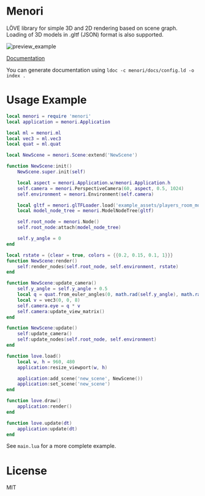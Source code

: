 # Menori

LÖVE library for simple 3D and 2D rendering based on scene graph. Loading of 3D models in .gltf (JSON) format is also supported.

![preview_example](preview.png)

[Documentation](https://rozenmad.github.io)

You can generate documentation using `ldoc -c menori/docs/config.ld -o index .`

# Usage Example

``` lua
local menori = require 'menori'
local application = menori.Application

local ml = menori.ml
local vec3 = ml.vec3
local quat = ml.quat

local NewScene = menori.Scene:extend('NewScene')

function NewScene:init()
	NewScene.super.init(self)

	local aspect = menori.Application.w/menori.Application.h
	self.camera = menori.PerspectiveCamera(60, aspect, 0.5, 1024)
	self.environment = menori.Environment(self.camera)

	local gltf = menori.glTFLoader.load('example_assets/players_room_model/scene.gltf')
	local model_node_tree = menori.ModelNodeTree(gltf)

	self.root_node = menori.Node()
	self.root_node:attach(model_node_tree)

	self.y_angle = 0
end

local rstate = {clear = true, colors = {{0.2, 0.15, 0.1, 1}}}
function NewScene:render()
	self:render_nodes(self.root_node, self.environment, rstate)
end

function NewScene:update_camera()
	self.y_angle = self.y_angle + 0.5
	local q = quat.from_euler_angles(0, math.rad(self.y_angle), math.rad(-45))
	local v = vec3(0, 0, 8)
	self.camera.eye = q * v
	self.camera:update_view_matrix()
end

function NewScene:update()
	self:update_camera()
	self:update_nodes(self.root_node, self.environment)
end

function love.load()
	local w, h = 960, 480
	application:resize_viewport(w, h)

	application:add_scene('new_scene', NewScene())
	application:set_scene('new_scene')
end

function love.draw()
	application:render()
end

function love.update(dt)
	application:update(dt)
end
```

See ```main.lua``` for a more complete example.

# License
MIT
